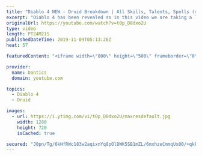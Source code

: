 ```yaml
---
title: "Diablo 4 NEW - Druid Breakdown | All Skills, Talents, Spells (demo)"
excerpt: "Diablo 4 has been revealed so in this video we are taking a look at The Druid, all his spells, skills, talents and more. Sorc: https://youtu.be/ZYpmrhvpNc8 Druid: ..."
originalUrl: https://youtube.com/watch?v=t0p_D8dxo2U
type: video
length: PT24M21S
publishedDateTime: 2019-11-09T05:13:26Z
heat: 57

featuredContent: "<iframe width=\"800\" height=\"500\" frameborder=\"0\" src=\"https://www.youtube.com/embed/t0p_D8dxo2U\" allow=\"accelerometer; autoplay; encrypted-media; gyroscope; picture-in-picture\" allowfullscreen></iframe>"

provider:
  name: Dantics
  domain: youtube.com

topics:
  - Diablo 4
  - Druid

images:
  - url: https://i.ytimg.com/vi/t0p_D8dxo2U/maxresdefault.jpg
    width: 1280
    height: 720
    isCached: true

secured: "J0pn/Tg/6kHfRWc183w2aqixnYq8pOl8WK5SB1mZL/6mxhzeCmmqUx00/+qkkDyov35NNriwmIOmYMpivFgd2iGywiGk/jBXRBftDGsnEBu4uZonkqxVQAM+uG7Y88sdORtzIBHs07xTxN1r6BjyiorwQkQIoyuFh9dPgK1aem0WWrC3dvh189gZKfRDuTMDGrqpyexzjv1XIWRdnbc8TCyVNVfhc29+w97mleRQVECUxaLTY+oxcpVxjaGJ/zWx6vsDPYNI9C7GFcIYwvmnU0jjl/bRZbwRXiMRMxIfJiCHyB5sadzhCR5b175n4nDERdB0grskCXg4Qr3K4VSDtTUtvHozAph73BycKZevyC743yiAkwTvWCDgKhV1fLMw+E6GZ/RjjVFwwlUs6xvkcw==;ZqGMADEV+TyjHeedtMaOjA=="
---
```


